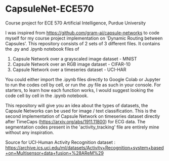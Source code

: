 # CapsuleNet-ECE570
Course project for ECE 570 Artificial Intelligence, Purdue University

I was inspired from https://github.com/gram-ai/capsule-networks to code myself for my course project implementation on 'Dynamic Routing between Capsules'. This repository consists of 2 sets of 3 different files. It contains the .py and .ipynb notebook files of 

1. Capsule Network over a grayscaled image dataset - MNIST
2. Capsule Network over an RGB image dataset - CIFAR-10
3. Capsule Network over a timeseries dataset - UCI-HAR

You could either import the .ipynb files directly to Google Colab or Jupyter to run the codes cell by cell, or run the .py file as such in your console. For starters, to learn how each function works, I would suggest looking the code cell by cell in the .ipynb notebook. 

This repository will give you an idea about the types of datasets, the Capsule Networks can be used for image / text classification. This is the second implementation of Capsule Network on timeseries dataset directly after TimeCaps (https://arxiv.org/abs/1911.11800) for ECG data. The segmentation codes present in the 'activity_tracking' file are entirely mine without any inspiration. 

Source for UCI-Human Activity Recognition dataset : https://archive.ics.uci.edu/ml/datasets/Activity+Recognition+system+based+on+Multisensor+data+fusion+%28AReM%29
